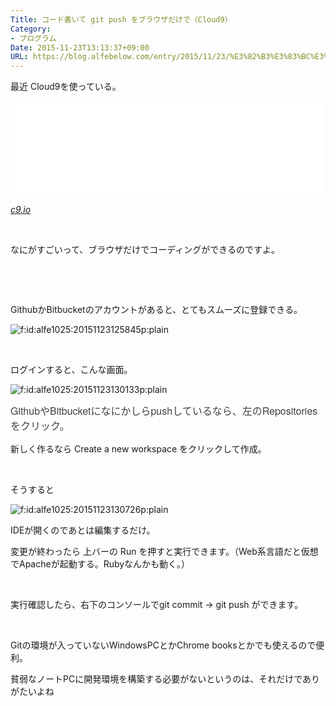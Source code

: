 ```yaml
---
Title: コード書いて git push をブラウザだけで（Cloud9）
Category:
- プログラム
Date: 2015-11-23T13:13:37+09:00
URL: https://blog.alfebelow.com/entry/2015/11/23/%E3%82%B3%E3%83%BC%E3%83%89%E6%9B%B8%E3%81%84%E3%81%A6_git_push_%E3%82%92%E3%83%96%E3%83%A9%E3%82%A6%E3%82%B6%E3%81%A0%E3%81%91%E3%81%A7%EF%BC%88Cloud9%EF%BC%89
---
```


<p>最近 Cloud9を使っている。</p>
<p><iframe class="embed-card embed-webcard" style="display: block; width: 100%; height: 155px; max-width: 500px; margin: 10px 0px;" title="Cloud9 - Your development environment, in the cloud" src="//hatenablog-parts.com/embed?url=https%3A%2F%2Fc9.io%2F" frameborder="0" scrolling="no"></iframe><cite class="hatena-citation"><a href="https://c9.io/">c9.io</a></cite></p>
<p> </p>
<p>なにがすごいって、ブラウザだけでコーディングができるのですよ。</p>
<p> </p>
<p> </p>
<p>GithubかBitbucketのアカウントがあると、とてもスムーズに登録できる。</p>
<p><img class="hatena-fotolife" title="f:id:alfe1025:20151123125845p:plain" src="http://cdn-ak.f.st-hatena.com/images/fotolife/a/alfe1025/20151123/20151123125845.png" alt="f:id:alfe1025:20151123125845p:plain" /></p>
<p> </p>
<p>ログインすると、こんな画面。</p>
<p><img class="hatena-fotolife" title="f:id:alfe1025:20151123130133p:plain" src="http://cdn-ak.f.st-hatena.com/images/fotolife/a/alfe1025/20151123/20151123130133.png" alt="f:id:alfe1025:20151123130133p:plain" /></p>
<p><span style="color: #3d3f44; font-family: 'Helvetica Neue', Helvetica, Arial, 'ヒラギノ角ゴ Pro W3', 'Hiragino Kaku Gothic Pro', メイリオ, Meiryo, 'ＭＳ Ｐゴシック', 'MS PGothic', sans-serif; font-size: 16px; font-style: normal; font-variant: normal; font-weight: normal; letter-spacing: normal; line-height: 24px; orphans: auto; text-align: start; text-indent: 0px; text-transform: none; white-space: normal; widows: 1; word-spacing: 0px; -webkit-text-stroke-width: 0px; display: inline !important; float: none; background-color: #ffffff;">Githubや</span><span style="color: #3d3f44; font-family: 'Helvetica Neue', Helvetica, Arial, 'ヒラギノ角ゴ Pro W3', 'Hiragino Kaku Gothic Pro', メイリオ, Meiryo, 'ＭＳ Ｐゴシック', 'MS PGothic', sans-serif; font-size: 16px; font-style: normal; font-variant: normal; font-weight: normal; letter-spacing: normal; line-height: 24px; orphans: auto; text-align: start; text-indent: 0px; text-transform: none; white-space: normal; widows: 1; word-spacing: 0px; -webkit-text-stroke-width: 0px; display: inline !important; float: none; background-color: #ffffff;">Bitbucketになにかしらpushしているなら、左のRepositoriesをクリック。</span></p>
<p>新しく作るなら Create a new workspace をクリックして作成。</p>
<p> </p>
<p>そうすると</p>
<p><img class="hatena-fotolife" title="f:id:alfe1025:20151123130726p:plain" src="http://cdn-ak.f.st-hatena.com/images/fotolife/a/alfe1025/20151123/20151123130726.png" alt="f:id:alfe1025:20151123130726p:plain" /></p>
<p>IDEが開くのであとは編集するだけ。</p>
<p>変更が終わったら 上バーの Run を押すと実行できます。（Web系言語だと仮想でApacheが起動する。Rubyなんかも動く。）</p>
<p> </p>
<p>実行確認したら、右下のコンソールでgit commit -&gt; git push ができます。</p>
<p> </p>
<p>Gitの環境が入っていないWindowsPCとかChrome booksとかでも使えるので便利。</p>
<p>貧弱なノートPCに開発環境を構築する必要がないというのは、それだけでありがたいよね</p>
